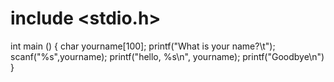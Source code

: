# include <stdio.h>
int main ()
{
	char yourname[100];
	printf("What is your name?\t");
	scanf("%s",yourname);
	printf("hello, %s\n", yourname);
	printf("Goodbye\n")
}
